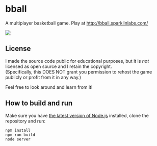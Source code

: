 # bball

A multiplayer basketball game. Play at http://bball.sparklinlabs.com/

[![](https://raw.githubusercontent.com/elisee/bball/master/preview.gif)](http://bball.sparklinlabs.com/)

## License

I made the source code public for educational purposes, but it is *not* licensed as open source and I retain the copyright.  
(Specifically, this DOES NOT grant you permission to rehost the game publicly or profit from it in any way.)

Feel free to look around and learn from it!

## How to build and run

Make sure you have [the latest version of Node.js](nodejs.org) installed, clone the repository and run:

    npm install
    npm run build
    node server
